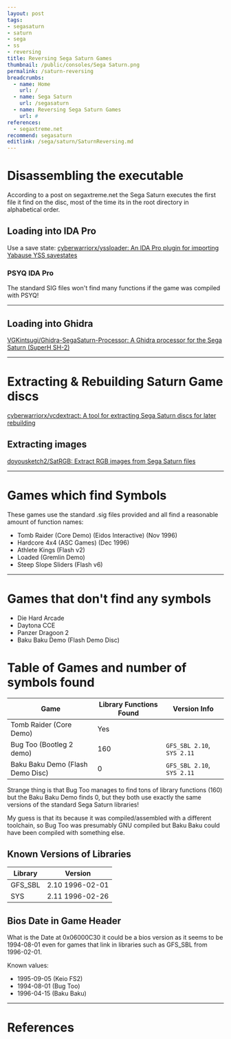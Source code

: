 ```yaml
---
layout: post
tags: 
- segasaturn
- saturn
- sega
- ss
- reversing
title: Reversing Sega Saturn Games
thumbnail: /public/consoles/Sega Saturn.png
permalink: /saturn-reversing
breadcrumbs:
  - name: Home
    url: /
  - name: Sega Saturn
    url: /segasaturn
  - name: Reversing Sega Saturn Games
    url: #
references:
  - segaxtreme.net
recommend: segasaturn
editlink: /sega/saturn/SaturnReversing.md
---
```


# Disassembling the executable 
According to a post on segaxtreme.net the Sega Saturn executes the first file it find on the disc, most of the time its in the root directory in alphabetical order.

## Loading into IDA Pro

Use a save state: [cyberwarriorx/yssloader: An IDA Pro plugin for importing Yabause YSS savestates](https://github.com/cyberwarriorx/yssloader) 

### PSYQ IDA Pro
The standard SIG files won't find many functions if the game was compiled with PSYQ!

---

## Loading into Ghidra
[VGKintsugi/Ghidra-SegaSaturn-Processor: A Ghidra processor for the Sega Saturn (SuperH SH-2)](https://github.com/VGKintsugi/Ghidra-SegaSaturn-Processor) 

---
# Extracting & Rebuilding Saturn Game discs
[cyberwarriorx/vcdextract: A tool for extracting Sega Saturn discs for later rebuilding](https://github.com/cyberwarriorx/vcdextract)

## Extracting images
[doyousketch2/SatRGB: Extract RGB images from Sega Saturn files](https://github.com/doyousketch2/SatRGB)


---
# Games which find Symbols
These games use the standard .sig files provided and all find a reasonable amount of function names:
* Tomb Raider (Core Demo) (Eidos Interactive) (Nov 1996)
* Hardcore 4x4 (ASC Games) (Dec 1996)
* Athlete Kings (Flash v2)
* Loaded (Gremlin Demo)
* Steep Slope Sliders (Flash v6)

---
# Games that don't find any symbols
* Die Hard Arcade
* Daytona CCE
* Panzer Dragoon 2
* Baku Baku Demo (Flash Demo Disc)

# Table of Games and number of symbols found

Game | Library Functions Found |   Version Info
---|---|---
Tomb Raider (Core Demo) | Yes | 
Bug Too (Bootleg 2 demo) | 160 | `GFS_SBL 2.10`, `SYS 2.11`
Baku Baku Demo (Flash Demo Disc) | 0 | `GFS_SBL 2.10`, `SYS 2.11`

Strange thing is that Bug Too manages to find tons of library functions (160) but the Baku Baku Demo finds 0, but they both use exactly the same versions of the standard Sega Saturn libraries!

My guess is that its because it was compiled/assembled with a different toolchain, so Bug Too was presumably GNU compiled but Baku Baku could have been compiled with something else.

## Known Versions of Libraries

Library | Version
---|---
GFS_SBL | 2.10 1996-02-01
SYS | 2.11 1996-02-26

## Bios Date in Game Header
What is the Date at 0x06000C30 it could be a bios version as it seems to be 1994-08-01  even for games that link in libraries such as GFS_SBL from 1996-02-01.

Known values:
* 1995-09-05 (Keio FS2)
* 1994-08-01 (Bug Too)
* 1996-04-15 (Baku Baku)

---
# References
[^1]: https://segaxtreme.net/threads/starting-a-sega-saturn-translation-hack.6059/ 

